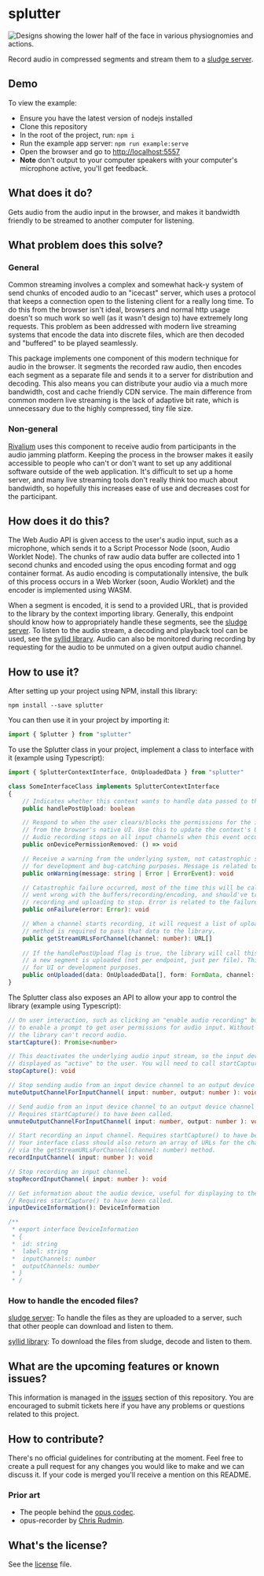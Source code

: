 # splutter

![Designs showing the lower half of the face in various physiognomies and actions.](https://upload.wikimedia.org/wikipedia/commons/thumb/c/c3/Designs_showing_the_lower_half_of_the_face_in_various_physio_Wellcome_V0009408.jpg/302px-Designs_showing_the_lower_half_of_the_face_in_various_physio_Wellcome_V0009408.jpg)

Record audio in compressed segments and stream them to a [sludge server](https://github.com/drohen/sludge).

## Demo

To view the example:
- Ensure you have the latest version of nodejs installed
- Clone this repository
- In the root of the project, run: `npm i`
- Run the example app server: `npm run example:serve`
- Open the browser and go to [http://localhost:5557](http://localhost:5557)
- **Note** don't output to your computer speakers with your computer's microphone active, you'll get feedback.

## What does it do?

Gets audio from the audio input in the browser, and makes it bandwidth friendly to be streamed to another computer for listening.

## What problem does this solve?

### General

Common streaming involves a complex and somewhat hack-y system of send chunks of encoded audio to an "icecast" server, which uses a protocol that keeps a connection open to the listening client for a really long time. To do this from the browser isn't ideal, browsers and normal http usage doesn't so much work so well (as it wasn't design to) have extremely long requests. This problem as been addressed with modern live streaming systems that encode the data into discrete files, which are then decoded and "buffered" to be played seamlessly.

This package implements one component of this modern technique for audio in the browser. It segments the recorded raw audio, then encodes each segment as a separate file and sends it to a server for distribution and decoding. This also means you can distribute your audio via a much more bandwidth, cost and cache friendly CDN service. The main difference from common modern live streaming is the lack of adaptive bit rate, which is unnecessary due to the highly compressed, tiny file size.

### Non-general

[Rivalium](https://rivalium.com) uses this component to receive audio from participants in the audio jamming platform. Keeping the process in the browser makes it easily accessible to people who can't or don't want to set up any additional software outside of the web application. It's difficult to set up a home server, and many live streaming tools don't really think too much about bandwidth, so hopefully this increases ease of use and decreases cost for the participant.

## How does it do this?

The Web Audio API is given access to the user's audio input, such as a microphone, which sends it to a Script Processor Node (soon, Audio Worklet Node). The chunks of raw audio data buffer are collected into 1 second chunks and encoded using the opus encoding format and ogg container format. As audio encoding is computationally intensive, the bulk of this process occurs in a Web Worker (soon, Audio Worklet) and the encoder is implemented using WASM. 

When a segment is encoded, it is send to a provided URL, that is provided to the library by the context importing library. Generally, this endpoint should know how to appropriately handle these segments, see the [sludge server](https://github.com/drohen/sludge). To listen to the audio stream, a decoding and playback tool can be used, see the [syllid library](https://github.com/drohen/syllid). Audio can also be monitored during recording by requesting for the audio to be unmuted on a given output audio channel.

## How to use it?

After setting up your project using NPM, install this library:

```shell
npm install --save splutter
```

You can then use it in your project by importing it:

```ts
import { Splutter } from "splutter"
```

To use the Splutter class in your project, implement a class to interface with it (example using Typescript):

```ts
import { SplutterContextInterface, OnUploadedData } from "splutter"

class SomeInterfaceClass implements SplutterContextInterface
{
	// Indicates whether this context wants to handle data passed to the `onUploaded` method
	public handlePostUpload: boolean

	// Respond to when the user clears/blocks the permissions for the input device
	// from the browser's native UI. Use this to update the context's UI.
	// Audio recording stops on all input channels when this event occurs.
	public onDevicePermissionRemoved: () => void

	// Receive a warning from the underlying system, not catastrophic so this is mostly helpful
	// for development and bug-catching purposes. Message is related to the warning event.
	public onWarning(message: string | Error | ErrorEvent): void

	// Catastrophic failure occurred, most of the time this will be called when something
	// went wrong with the buffers/recording/encoding, and should've triggered the
	// recording and uploading to stop. Error is related to the failure event.
	public onFailure(error: Error): void

	// When a channel starts recording, it will request a list of upload URLs, this
	// method is required to pass that data to the library.
	public getStreamURLsForChannel(channel: number): URL[]
	
	// If the handlePostUpload flag is true, the library will call this method every time
	// a new segment is uploaded (not per endpoint, just per file). This can be used
	// for UI or development purposes.
	public onUploaded(data: OnUploadedData[], form: FormData, channel: number): void
}
```

The Splutter class also exposes an API to allow your app to control the library (example using Typescript):

```ts
// On user interaction, such as clicking an "enable audio recording" button, call this function
// to enable a prompt to get user permissions for audio input. Without these permissions,
// the library can't record audio.
startCapture(): Promise<number>

// This deactivates the underlying audio input stream, so the input device is no longer
// displayed as "active" to the user. You will need to call startCapture() again.
stopCapture(): void

// Stop sending audio from an input device channel to an output device channel.
muteOutputChannelForInputChannel( input: number, output: number ): void

// Send audio from an input device channel to an output device channel for monitoring.
// Requires startCapture() to have been called.
unmuteOutputChannelForInputChannel( input: number, output: number ): void

// Start recording an input channel. Requires startCapture() to have been called.
// Your interface class should also return an array of URLs for the channel number
// via the getStreamURLsForChannel(channel: number) method.
recordInputChannel( input: number ): void

// Stop recording an input channel.
stopRecordInputChannel( input: number ): void

// Get information about the audio device, useful for displaying to the user.
// Requires startCapture() to have been called.
inputDeviceInformation(): DeviceInformation

/**
 * export interface DeviceInformation
 * {
 * 	id: string
 * 	label: string
 * 	inputChannels: number
 * 	outputChannels: number
 * }
 * /
```

### How to handle the encoded files?

[sludge server](https://github.com/drohen/sludge): To handle the files as they are uploaded to a server, such that other people can download and listen to them.

[syllid library](https://github.com/drohen/syllid): To download the files from sludge, decode and listen to them.


## What are the upcoming features or known issues?

This information is managed in the [issues](https://github.com/drohen/splutter/issues) section of this repository. You are encouraged to submit tickets here if you have any problems or questions related to this project.

## How to contribute?

There's no official guidelines for contributing at the moment. Feel free to create a pull request for any changes you would like to make and we can discuss it. If your code is merged you'll receive a mention on this README.

### Prior art

- The people behind the [opus codec](https://opus-codec.org/).
- opus-recorder by [Chris Rudmin](https://github.com/chris-rudmin/opus-recorder).

## What's the license?

See the [license](https://github.com/drohen/splutter/blob/master/LICENSE.md) file.